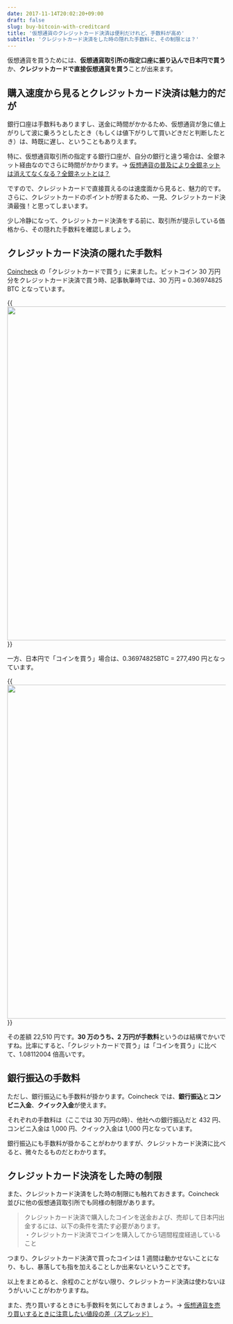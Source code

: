 ```yaml
---
date: 2017-11-14T20:02:20+09:00
draft: false
slug: buy-bitcoin-with-creditcard
title: '仮想通貨のクレジットカード決済は便利だけれど、手数料が高め'
subtitle: 'クレジットカード決済をした時の隠れた手数料と、その制限とは？'
---
```


仮想通貨を買うためには、**仮想通貨取引所の指定口座に振り込んで日本円で買う**か、**クレジットカードで直接仮想通貨を買う**ことが出来ます。

## 購入速度から見るとクレジットカード決済は魅力的だが

銀行口座は手数料もありますし、送金に時間がかかるため、仮想通貨が急に値上がりして波に乗ろうとしたとき（もしくは値下がりして買いどきだと判断したとき）は、時既に遅し、ということもありえます。

特に、仮想通貨取引所の指定する銀行口座が、自分の銀行と違う場合は、全銀ネット経由なのでさらに時間がかかります。→ [仮想通貨の普及により全銀ネットは消えてなくなる？全銀ネットとは？](/archives/zengin-net/)

ですので、クレジットカードで直接買えるのは速度面から見ると、魅力的です。さらに、クレジットカードのポイントが貯まるため、一見、クレジットカード決済最強！と思ってしまいます。

少し冷静になって、クレジットカード決済をする前に、取引所が提示している価格から、その隠れた手数料を確認しましょう。

## クレジットカード決済の隠れた手数料

[Coincheck](https://coincheck.com/?c=h_3cAbRPgrw) の「クレジットカードで買う」に来ました。ビットコイン 30 万円分をクレジットカード決済で買う時、記事執筆時では、30 万円 = 0.36974825 BTC となっています。

{{<img src="/images/2017/11/buy-bitcoin-with-creditcard-1.png" width="1024" height="768">}}

一方、日本円で「コインを買う」場合は、0.36974825BTC = 277,490 円となっています。

{{<img src="/images/2017/11/buy-bitcoin-with-creditcard-2.png" width="1024" height="768">}}

その差額 22,510 円です。**30 万のうち、2 万円が手数料**というのは結構でかいですね。比率にすると、「クレジットカードで買う」は「コインを買う」に比べて、1.08112004 倍高いです。

## 銀行振込の手数料

ただし、銀行振込にも手数料が掛かります。Coincheck では、**銀行振込**と**コンビニ入金**、**クイック入金**が使えます。

それぞれの手数料は（ここでは 30 万円の時）、他社への銀行振込だと 432 円、コンビニ入金は 1,000 円、クイック入金は 1,000 円となっています。

銀行振込にも手数料が掛かることがわかりますが、クレジットカード決済に比べると、微々たるものだとわかります。

## クレジットカード決済をした時の制限

また、クレジットカード決済をした時の制限にも触れておきます。Coincheck 並びに他の仮想通貨取引所でも同様の制限があります。

> クレジットカード決済で購入したコインを送金および、売却して日本円出金するには、以下の条件を満たす必要があります。  
> ・クレジットカード決済でコインを購入してから1週間程度経過していること

つまり、クレジットカード決済で買ったコインは 1 週間は動かせないことになり、もし、暴落しても指を加えることしか出来ないということです。

以上をまとめると、余程のことがない限り、クレジットカード決済は使わないほうがいいことがわかりますね。

また、売り買いするときにも手数料を気にしておきましょう。→ [仮想通貨を売り買いするときに注意したい値段の差（スプレッド）](/archives/spread-of-cryptocurrency-trading/)
